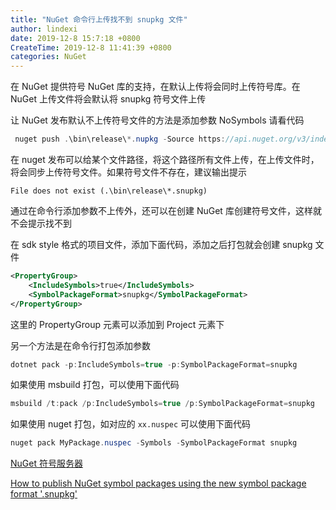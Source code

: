 ```yaml
---
title: "NuGet 命令行上传找不到 snupkg 文件"
author: lindexi
date: 2019-12-8 15:7:18 +0800
CreateTime: 2019-12-8 11:41:39 +0800
categories: NuGet
---
```


在 NuGet 提供符号 NuGet 库的支持，在默认上传将会同时上传符号库。在 NuGet 上传文件将会默认将 snupkg 符号文件上传

<!--more-->


<!-- 发布 -->
<!-- 标签：NuGet -->

让 NuGet 发布默认不上传符号文件的方法是添加参数 NoSymbols 请看代码

```csharp
 nuget push .\bin\release\*.nupkg -Source https://api.nuget.org/v3/index.json -SkipDuplicate -NoSymbols 
```

在 nuget 发布可以给某个文件路径，将这个路径所有文件上传，在上传文件时，将会同步上传符号文件。如果符号文件不存在，建议输出提示

```
File does not exist (.\bin\release\*.snupkg)
```

通过在命令行添加参数不上传外，还可以在创建 NuGet 库创建符号文件，这样就不会提示找不到

在 sdk style 格式的项目文件，添加下面代码，添加之后打包就会创建 snupkg 文件

```xml
<PropertyGroup>
    <IncludeSymbols>true</IncludeSymbols>	
    <SymbolPackageFormat>snupkg</SymbolPackageFormat>	
</PropertyGroup>
```

这里的 PropertyGroup 元素可以添加到 Project 元素下

另一个方法是在命令行打包添加参数

```csharp
dotnet pack -p:IncludeSymbols=true -p:SymbolPackageFormat=snupkg
```

如果使用 msbuild 打包，可以使用下面代码

```csharp
msbuild /t:pack /p:IncludeSymbols=true /p:SymbolPackageFormat=snupkg
```

如果使用 nuget 打包，如对应的 `xx.nuspec` 可以使用下面代码

```csharp
nuget pack MyPackage.nuspec -Symbols -SymbolPackageFormat snupkg
```

[NuGet 符号服务器](https://blog.lindexi.com/post/NuGet-%E7%AC%A6%E5%8F%B7%E6%9C%8D%E5%8A%A1%E5%99%A8.html )

[How to publish NuGet symbol packages using the new symbol package format '.snupkg'](https://docs.microsoft.com/en-us/nuget/create-packages/symbol-packages-snupkg )

